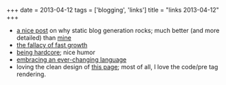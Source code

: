 +++
date = 2013-04-12
tags = ['blogging', 'links']
title = "links 2013-04-12"
+++

-   [a nice post] on why static blog generation rocks; much better (and
    more detailed) than [mine]
-   [the fallacy of fast growth]
-   [being hardcore]; nice humor
-   [embracing an ever-changing language]
-   loving the clean design of [this page]; most of all, I love the
    code/pre tag rendering.

  [a nice post]: http://arunrocks.com/moving-blogs-to-pelican
  [mine]: http://tshepang.net/what-me-loves-about-static-website-generation
  [the fallacy of fast growth]: http://xkcd.com/1102
  [being hardcore]: http://xkcd.com/933
  [embracing an ever-changing language]: http://english.blogoverflow.com/2012/12/the-give-that-keeps-on-gifting-the-protean-nature-of-english-words-and-why-thats-a-good-thing/
  [this page]: http://craig.is/writing/chrome-logger/techspecs

